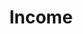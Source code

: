 ---
layout: content
data: employment
title: Income
isHome: true
link: https://figure.nz/search/?query=pacific%20income&ref=pfnz
---
